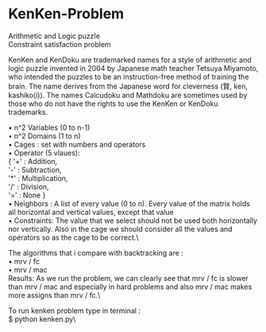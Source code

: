 # KenKen-Problem

Arithmetic and Logic puzzle\
Constraint satisfaction problem

KenKen and KenDoku are trademarked names for a style of arithmetic and logic puzzle invented in 2004 by Japanese math teacher Tetsuya Miyamoto, who intended the puzzles to be an instruction-free method of training the brain. The name derives from the Japanese word for cleverness (賢, ken, kashiko(i)). The names Calcudoku and Mathdoku are sometimes used by those who do not have the rights to use the KenKen or KenDoku trademarks.


• n^2 Variables (0 to n-1)\
• n^2 Domains (1 to n)\
• Cages : set with numbers and operators\
• Operator (5 vlaues):\
{ '+' : Addition,\
'-' : Subtraction,\
'*' : Multiplication,\
'/' : Division,\
'=' : None }\
• Neighbors : A list of every value (0 to n). Every value of the matrix holds all horizontal and vertical values, except that value\
• Constraints:
The value that we select should not be used both horizontally nor vertically. Also in the cage we should consider all the values and operators so as the cage to be correct.\

The algorithms that i compare with backtracking are :\
• mrv / fc\
• mrv / mac\
Results: As we run the problem, we can clearly see that mrv / fc is slower than mrv / mac and especially in hard problems and also mrv / mac makes more assigns than mrv / fc.\

To run kenken problem type in terminal :\
$ python kenken.py\
